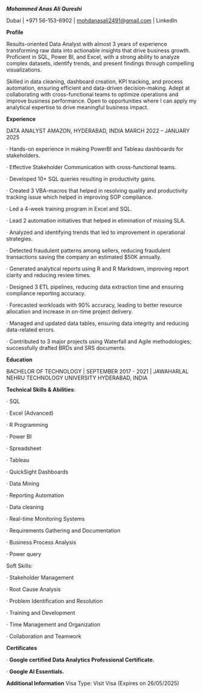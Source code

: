 ***Mohammed Anas Ali Qureshi***

Dubai | +971 56-153-6902 | mohdanasali2491@gmail.com | LinkedIn

**Profile**

Results-oriented Data Analyst with almost 3 years of experience transforming raw data into actionable insights that drive business growth. Proficient in SQL, Power BI, and Excel, with a strong ability to analyze complex datasets, identify trends, and present findings through compelling visualizations.

Skilled in data cleaning, dashboard creation, KPI tracking, and process automation, ensuring efficient and data-driven decision-making. Adept at collaborating with cross-functional teams to optimize operations and improve business performance.
Open to opportunities where I can apply my analytical expertise to drive meaningful business impact.

**Experience**

DATA ANALYST 
AMAZON, HYDERABAD, INDIA MARCH 2022 – JANUARY 2025

·	Hands-on experience in making PowerBI and Tableau dashboards for stakeholders.

·	Effective Stakeholder Communication with cross-functional teams.

·	Developed 10+ SQL queries resulting in productivity gains.

·	Created 3 VBA-macros that helped in resolving quality and productivity tracking issue which helped in improving SOP compliance.

·	Led a 4-week training program in Excel and SQL.

·	Lead 2 automation initiatives that helped in elimination of missing SLA.

·	Analyzed and identifying trends that led to improvement in operational strategies.

·	Detected fraudulent patterns among sellers, reducing fraudulent transactions saving the company an estimated $50K annually.

·	Generated analytical reports using R and R Markdown, improving report clarity and reducing review times.

·	Designed 3 ETL pipelines, reducing data extraction time and ensuring compliance reporting accuracy.

·	Forecasted workloads with 90% accuracy, leading to better resource allocation and increase in on-time project delivery.

·	Managed and updated data tables, ensuring data integrity and reducing data-related errors.

·	Contributed to 3 major projects using Waterfall and Agile methodologies; successfully drafted BRDs and SRS documents.



**Education**

BACHELOR OF TECHNOLOGY | SEPTEMBER 2017 - 2021 | 
JAWAHARLAL NEHRU TECHNOLOGY UNIVERSITY HYDERABAD, INDIA

**Technical Skills & Abilities**:

·	SQL 

·	Excel (Advanced) 

·	R Programming

·	Power BI

·	Spreadsheet

·	Tableau 

·	QuickSight Dashboards

·	Data Mining

·	Reporting Automation 

·	Data cleaning

·	Real-time Monitoring Systems 

·	Requirements Gathering and Documentation

·	Business Process Analysis

·	Power query	


Soft Skills:

·	Stakeholder Management

·	Root Cause Analysis

·	Problem Identification and Resolution

·	Training and Development

·	Time Management and Organization

·	Collaboration and Teamwork



**Certificates**

·	**Google certified Data Analytics Professional Certificate.**

·	**Google AI Essentials.**


**Additional Information**
Visa Type: Visit Visa (Expires on 26/05/2025)
